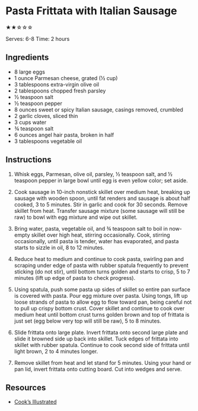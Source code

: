 # Pasta Frittata with Italian Sausage

★★☆☆☆

Serves: 6-8
Time: 2 hours

## Ingredients

* 8 large eggs
* 1 ounce Parmesan cheese, grated (½ cup)
* 3 tablespoons extra-virgin olive oil
* 2 tablespoons chopped fresh parsley
* ½ teaspoon salt
* ½ teaspoon pepper
* 8 ounces sweet or spicy Italian sausage, casings removed, crumbled
* 2 garlic cloves, sliced thin
* 3 cups water
* ¾ teaspoon salt
* 6 ounces angel hair pasta, broken in half
* 3 tablespoons vegetable oil

## Instructions

1. Whisk eggs, Parmesan, olive oil, parsley, ½ teaspoon salt, and ½ teaspoon pepper in large bowl until egg is even yellow color; set aside.

2. Cook sausage in 10-inch nonstick skillet over medium heat, breaking up sausage with wooden spoon, until fat renders and sausage is about half cooked, 3 to 5 minutes. Stir in garlic and cook for 30 seconds. Remove skillet from heat. Transfer sausage mixture (some sausage will still be raw) to bowl with egg mixture and wipe out skillet.

3. Bring water, pasta, vegetable oil, and ¾ teaspoon salt to boil in now-empty skillet over high heat, stirring occasionally. Cook, stirring occasionally, until pasta is tender, water has evaporated, and pasta starts to sizzle in oil, 8 to 12 minutes.

4. Reduce heat to medium and continue to cook pasta, swirling pan and scraping under edge of pasta with rubber spatula frequently to prevent sticking (do not stir), until bottom turns golden and starts to crisp, 5 to 7 minutes (lift up edge of pasta to check progress).

5. Using spatula, push some pasta up sides of skillet so entire pan surface is covered with pasta. Pour egg mixture over pasta. Using tongs, lift up loose strands of pasta to allow egg to flow toward pan, being careful not to pull up crispy bottom crust. Cover skillet and continue to cook over medium heat until bottom crust turns golden brown and top of frittata is just set (egg below very top will still be raw), 5 to 8 minutes.

6. Slide frittata onto large plate. Invert frittata onto second large plate and slide it browned side up back into skillet. Tuck edges of frittata into skillet with rubber spatula. Continue to cook second side of frittata until light brown, 2 to 4 minutes longer.

7. Remove skillet from heat and let stand for 5 minutes. Using your hand or pan lid, invert frittata onto cutting board. Cut into wedges and serve.

## Resources

* [Cook’s Illustrated](https://www.cooksillustrated.com/recipes/7980-pasta-frittata-with-sausage-and-hot-peppers)
